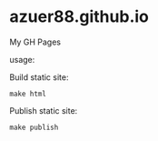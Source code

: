 # azuer88.github.io
My GH Pages

usage:

Build static site:

    make html


Publish static site:

    make publish


